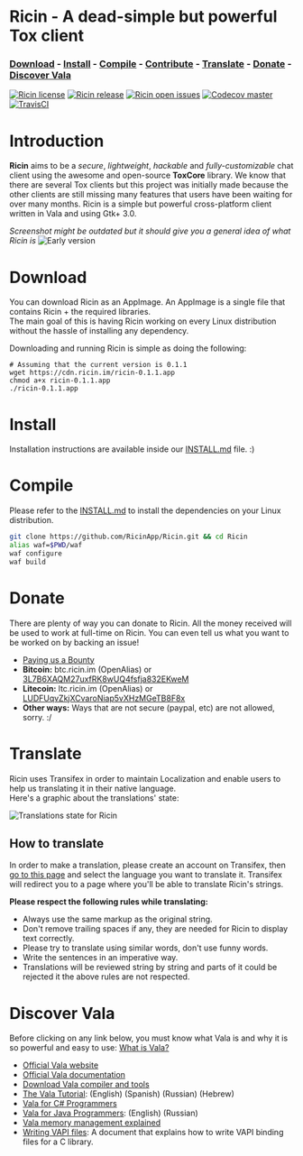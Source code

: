# **Ricin** - A dead-simple but powerful Tox client
### [Download] - [Install] - [Compile] - [Contribute] - [Translate] - [Donate] - [Discover Vala]

[![Ricin license](https://img.shields.io/badge/license-GPLv3-blue.svg?style=flat)](https://raw.githubusercontent.com/RicinApp/Ricin/master/LICENSE)
[![Ricin release](https://img.shields.io/github/release/RicinApp/Ricin.svg?style=flat)](https://github.com/RicinApp/Ricin/releases/latest)
[![Ricin open issues](https://img.shields.io/github/issues/RicinApp/Ricin.svg?style=flat)](https://github.com/RicinApp/Ricin/issues)
[![Codecov master](https://img.shields.io/codecov/c/github/RicinApp/Ricin/master.svg?style=flat)](https://codecov.io/github/RicinApp/Ricin)
[![TravisCI](https://img.shields.io/travis/RicinApp/Ricin/master.svg?style=flat)](https://travis-ci.org/RicinApp/Ricin)

# Introduction
**Ricin** aims to be a _secure_, _lightweight_, _hackable_ and _fully-customizable_ chat client using the awesome and open-source **ToxCore** library. We know that there are several Tox clients but this project was initially made because the other clients are still missing many features that users have been waiting for over many months. Ricin is a simple but powerful cross-platform client written in Vala and using Gtk+ 3.0.

_Screenshot might be outdated but it should give you a general idea of what Ricin is_
![Early version](http://i.imgur.com/f7np85T.png)

# Download
You can download Ricin as an AppImage. An AppImage is a single file that contains Ricin + the required libraries.  
The main goal of this is having Ricin working on every Linux distribution without the hassle of installing any dependency.  

Downloading and running Ricin is simple as doing the following:
```shell
# Assuming that the current version is 0.1.1
wget https://cdn.ricin.im/ricin-0.1.1.app
chmod a+x ricin-0.1.1.app
./ricin-0.1.1.app
```

# Install
Installation instructions are available inside our [INSTALL.md] file. :)

# Compile
Please refer to the [INSTALL.md] to install the dependencies on your Linux distribution.

```bash
git clone https://github.com/RicinApp/Ricin.git && cd Ricin
alias waf=$PWD/waf
waf configure
waf build
```

# Donate
There are plenty of way you can donate to Ricin. All the money received will be used to work at full-time on Ricin. You can even tell us what you want to be worked on by backing an issue!
- [Paying us a Bounty]
- **Bitcoin:** btc.ricin.im (OpenAlias) or [3L7B6XAQM27uxfRK8wUQ4fsfja832EKweM](https://blockchain.info/address/3L7B6XAQM27uxfRK8wUQ4fsfja832EKweM)
- **Litecoin:** ltc.ricin.im (OpenAlias) or [LUDFUqvZkjXCvaroNiap5vXHzMGeTB8F8x](https://bchain.info/LTC/addr/LUDFUqvZkjXCvaroNiap5vXHzMGeTB8F8x)
- **Other ways:** Ways that are not secure (paypal, etc) are not allowed, sorry. :/

# Translate
Ricin uses Transifex in order to maintain Localization and enable users to help us translating it in their native language.  
Here's a graphic about the translations' state:

![Translations state for Ricin](https://www.transifex.com/projects/p/ricin/resource/ricinpot/chart/image_png)

## How to translate
In order to make a translation, please create an account on Transifex, then [go to this page] and select the language you want to translate it. Transifex will redirect you to a page where you'll be able to translate Ricin's strings.

**Please respect the following rules while translating:**
- Always use the same markup as the original string.
- Don't remove trailing spaces if any, they are needed for Ricin to display text correctly.
- Please try to translate using similar words, don't use funny words.
- Write the sentences in an imperative way.
- Translations will be reviewed string by string and parts of it could be rejected it the above rules are not respected.

# Discover Vala
Before clicking on any link below, you must know what Vala is and why it is so powerful and easy to use: [What is Vala?]

- [Official Vala website](https://live.gnome.org/Vala)
- [Official Vala documentation](http://www.valadoc.org)
- [Download Vala compiler and tools](https://wiki.gnome.org/Projects/Vala/Tools)
- [The Vala Tutorial](https://wiki.gnome.org/Projects/Vala/Tutorial): (English) (Spanish) (Russian) (Hebrew)
- [Vala for C# Programmers](https://wiki.gnome.org/Projects/Vala/ValaForCSharpProgrammers)
- [Vala for Java Programmers](https://wiki.gnome.org/Projects/Vala/ValaForJavaProgrammers): (English) (Russian)
- [Vala memory management explained](https://wiki.gnome.org/Projects/Vala/ReferenceHandling)
- [Writing VAPI files](https://wiki.gnome.org/Projects/Vala/LegacyBindings): A document that explains how to write VAPI binding files for a C library.

[Ricin]: https://ricin.im
[Download]: #download
[Install]: #install
[Compile]: #compile
[Contribute]: docs/CONTRIBUTING.md
[Translate]: #translate
[Donate]: #donate
[Discover Vala]: #discover-vala

[INSTALL.md]: docs/INSTALL.md
[Paying us a Bounty]: https://www.bountysource.com/teams/RicinApp
[go to this page]: https://www.transifex.com/ricinapp/ricin/
[What is Vala?]: https://wiki.gnome.org/Projects/Vala/About
